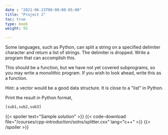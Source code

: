 ```yaml
---
date : "2021-06-23T00:00:00-05:00"
title: "Project 2"
toc: true
type: book
weight: 55

---
```


Some languages, such as Python, can split a string on a specified delimiter character and return a list of strings. The delimiter is dropped.  Write a program that can accomplish this.  

This should be a function, but we have not yet covered subprograms, so you may write a monolithic program.  If you wish to look ahead, write this as a function.

Hint: a vector would be a good data structure. It is close to a "list" in Python.

Print the result in Python format, 
```python
[sub1,sub2,sub3]
```

{{< spoiler text="Sample solution" >}}
{{< code-download file="/courses/cpp-introduction/solns/splitter.cxx" lang="c++" >}}
{{< /spoiler >}}
